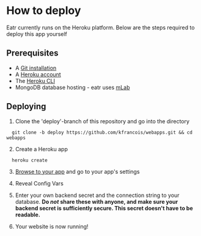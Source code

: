# How to deploy

Eatr currently runs on the Heroku platform. Below are the steps required to deploy this app yourself

## Prerequisites

* A [Git installation](https://git-scm.com/)
* A [Heroku account](https://signup.heroku.com/)
* The [Heroku CLI](https://devcenter.heroku.com/articles/heroku-cli)
* MongoDB database hosting - eatr uses [mLab](https://mlab.com/)

## Deploying



1. Clone the 'deploy'-branch of this repository and go into the directory

```
  git clone -b deploy https://github.com/kfrancois/webapps.git && cd webapps
```

2. Create a Heroku app
```
  heroku create
```

3. [Browse to your app](https://dashboard.heroku.com/apps) and go to your app's settings

[logo]: https://imgur.com/5sG4Itg "Settings"

4. Reveal Config Vars

[logo]: https://imgur.com/7jDb8r3.jpg "Reveal config vars"

5. Enter your own backend secret and the connection string to your database.
__Do *not* share these with anyone, and make sure your backend secret is sufficiently secure. This secret doesn't have to be readable.__

[logo]: https://imgur.com/0QsiFlc "Your backend secret & database url"

6. Your website is now running!

